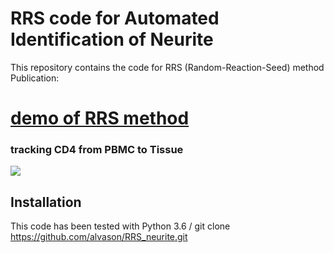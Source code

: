 # RRS code for Automated Identification of Neurite 
This repository contains the code for RRS (Random-Reaction-Seed) method
Publication: 
# [demo of RRS method](https://github.com/alvason/virus-specific-CD137-from-PBMC-to-Tissue/blob/master/code/cd137_tissue_tracking.ipynb)
### tracking CD4 from PBMC to Tissue
![](/figure/CH14794/CH14794_cd137_tissue_trackingPBMC_venn_diagram_CD4+.png)
## Installation
This code has been tested with Python 3.6 /
git clone https://github.com/alvason/RRS_neurite.git
